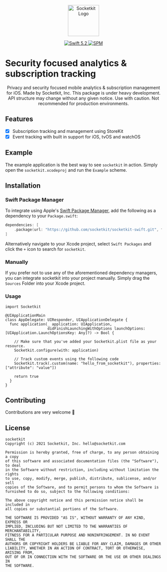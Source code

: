 <p align="center">
   <img height="100" src="https://cdn.socketkit.com/assets/socketkit-icon-with-name.png" alt="Socketkit Logo">
</p>

<p align="center">
   <a href="https://developer.apple.com/swift/">
      <img src="https://img.shields.io/badge/Swift-5.2-orange.svg?style=flat" alt="Swift 5.2">
   </a>
   <a href="https://github.com/apple/swift-package-manager">
      <img src="https://img.shields.io/badge/Swift%20Package%20Manager-compatible-brightgreen.svg" alt="SPM">
   </a>
</p>

# Security focused analytics & subscription tracking

<p align="center">
Privacy and security focused mobile analytics & subscription management for iOS. Made by Socketkit, Inc. This package is under heavy development. API structure may change without any given notice. Use with caution. Not recommended for production environments.
</p>

## Features

- [x] Subscription tracking and management using StoreKit
- [x] Event tracking with built in support for iOS, tvOS and watchOS

## Example

The example application is the best way to see `socketkit` in action. Simply open the `socketkit.xcodeproj` and run the `Example` scheme.

## Installation

### Swift Package Manager

To integrate using Apple's [Swift Package Manager](https://swift.org/package-manager/), add the following as a dependency to your `Package.swift`:

```swift
dependencies: [
    .package(url: "https://github.com/socketkit/socketkit-swift.git", from: "1.0.0")
]
```

Alternatively navigate to your Xcode project, select `Swift Packages` and click the `+` icon to search for `socketkit`.

### Manually

If you prefer not to use any of the aforementioned dependency managers, you can integrate socketkit into your project manually. Simply drag the `Sources` Folder into your Xcode project.

### Usage

```
import Socketkit

@UIApplicationMain
class AppDelegate: UIResponder, UIApplicationDelegate {
  func application(_ application: UIApplication,
                   didFinishLaunchingWithOptions launchOptions: [UIApplication.LaunchOptionsKey: Any]?) -> Bool {
    
    // Make sure that you've added your Socketkit.plist file as your resource.
    Socketkit.configure(with: application)
    
    // Track custom events using the following code
    Socketkit.track(.custom(name: "hello_from_socketkit"), properties: ["attribute": "value"])
    
    return true
  }
}
```

## Contributing
Contributions are very welcome 🙌

## License

```
socketkit
Copyright (c) 2021 Socketkit, Inc. hello@socketkit.com

Permission is hereby granted, free of charge, to any person obtaining a copy
of this software and associated documentation files (the "Software"), to deal
in the Software without restriction, including without limitation the rights
to use, copy, modify, merge, publish, distribute, sublicense, and/or sell
copies of the Software, and to permit persons to whom the Software is
furnished to do so, subject to the following conditions:

The above copyright notice and this permission notice shall be included in
all copies or substantial portions of the Software.

THE SOFTWARE IS PROVIDED "AS IS", WITHOUT WARRANTY OF ANY KIND, EXPRESS OR
IMPLIED, INCLUDING BUT NOT LIMITED TO THE WARRANTIES OF MERCHANTABILITY,
FITNESS FOR A PARTICULAR PURPOSE AND NONINFRINGEMENT. IN NO EVENT SHALL THE
AUTHORS OR COPYRIGHT HOLDERS BE LIABLE FOR ANY CLAIM, DAMAGES OR OTHER
LIABILITY, WHETHER IN AN ACTION OF CONTRACT, TORT OR OTHERWISE, ARISING FROM,
OUT OF OR IN CONNECTION WITH THE SOFTWARE OR THE USE OR OTHER DEALINGS IN
THE SOFTWARE.
```
